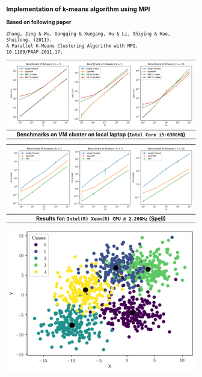 ### Implementation of k-means algorithm using MPI

**Based on following paper**

    Zhang, Jing & Wu, Gongqing & Xuegang, Hu & Li, Shiying & Hao, Shuilong. (2011).
    A Parallel K-Means Clustering Algorithm with MPI. 10.1109/PAAP.2011.17.

<!-- | ![figures/benchmark_lenovo.png](figures/lenovo_new_results.png) |
| :-----------------------------------------------------------: |
|  **Results for: `Intel(R) Core(TM) i7-8565U CPU @ 1.80GHz`**  | -->


| ![figures/spell](figures/vm_cluster__benchmarks_results.png) |
| :-----------------------------------------------------------: |
|  **Benchmarks on VM cluster on local laptop (`Intel Core i5-6300HQ`)**  |


| ![figures/spell](figures/spell_benchmark.png) |
| :-----------------------------------------------------------: |
|  **Results for: `Intel(R) Xeon(R) CPU @ 2.20GHz` ([Spell](https://spell.run/))**  |


![example](figures/kmeans-example.png)
